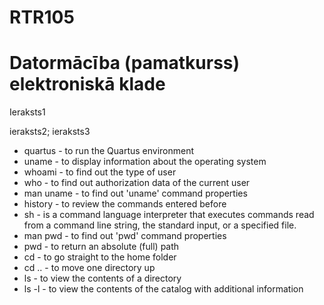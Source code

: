 # RTR105
# Datormācība (pamatkurss) elektroniskā klade

Ieraksts1

ieraksts2;
ieraksts3

- quartus   - to run the Quartus environment
- uname     - to display information about the operating system
- whoami    - to find out the type of user
- who       - to find out authorization data of the current user
- man uname - to find out 'uname' command properties
- history   - to review the commands entered before
- sh        - is a command language interpreter that executes commands read from a command line string, the standard input, or a specified file.
- man pwd   - to find out 'pwd' command properties
- pwd       - to return an absolute (full) path
- cd        - to go straight to the home folder
- cd ..     - to move one directory up
- ls        - to view the contents of a directory
- ls -l     - to view the contents of the catalog with additional information
